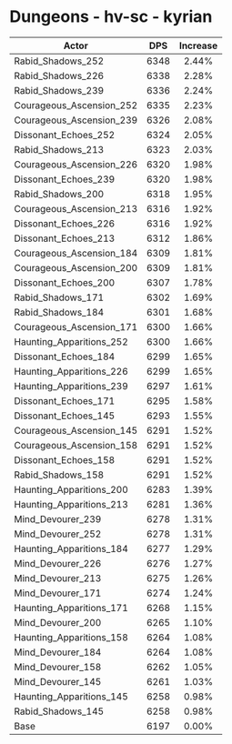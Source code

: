 # Dungeons - hv-sc - kyrian
| Actor | DPS | Increase |
|---|:---:|:---:|
|Rabid_Shadows_252|6348|2.44%|
|Rabid_Shadows_226|6338|2.28%|
|Rabid_Shadows_239|6336|2.24%|
|Courageous_Ascension_252|6335|2.23%|
|Courageous_Ascension_239|6326|2.08%|
|Dissonant_Echoes_252|6324|2.05%|
|Rabid_Shadows_213|6323|2.03%|
|Courageous_Ascension_226|6320|1.98%|
|Dissonant_Echoes_239|6320|1.98%|
|Rabid_Shadows_200|6318|1.95%|
|Courageous_Ascension_213|6316|1.92%|
|Dissonant_Echoes_226|6316|1.92%|
|Dissonant_Echoes_213|6312|1.86%|
|Courageous_Ascension_184|6309|1.81%|
|Courageous_Ascension_200|6309|1.81%|
|Dissonant_Echoes_200|6307|1.78%|
|Rabid_Shadows_171|6302|1.69%|
|Rabid_Shadows_184|6301|1.68%|
|Courageous_Ascension_171|6300|1.66%|
|Haunting_Apparitions_252|6300|1.66%|
|Dissonant_Echoes_184|6299|1.65%|
|Haunting_Apparitions_226|6299|1.65%|
|Haunting_Apparitions_239|6297|1.61%|
|Dissonant_Echoes_171|6295|1.58%|
|Dissonant_Echoes_145|6293|1.55%|
|Courageous_Ascension_145|6291|1.52%|
|Courageous_Ascension_158|6291|1.52%|
|Dissonant_Echoes_158|6291|1.52%|
|Rabid_Shadows_158|6291|1.52%|
|Haunting_Apparitions_200|6283|1.39%|
|Haunting_Apparitions_213|6281|1.36%|
|Mind_Devourer_239|6278|1.31%|
|Mind_Devourer_252|6278|1.31%|
|Haunting_Apparitions_184|6277|1.29%|
|Mind_Devourer_226|6276|1.27%|
|Mind_Devourer_213|6275|1.26%|
|Mind_Devourer_171|6274|1.24%|
|Haunting_Apparitions_171|6268|1.15%|
|Mind_Devourer_200|6265|1.10%|
|Haunting_Apparitions_158|6264|1.08%|
|Mind_Devourer_184|6264|1.08%|
|Mind_Devourer_158|6262|1.05%|
|Mind_Devourer_145|6261|1.03%|
|Haunting_Apparitions_145|6258|0.98%|
|Rabid_Shadows_145|6258|0.98%|
|Base|6197|0.00%|
